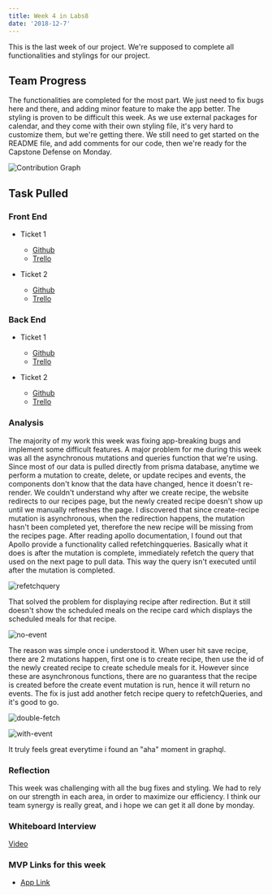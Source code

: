 ```yaml
---
title: Week 4 in Labs8
date: '2018-12-7'
---
```


This is the last week of our project. We're supposed to complete all functionalities and stylings for our project.

## Team Progress

The functionalities are completed for the most part. We just need to fix bugs here and there, and adding minor feature
to make the app better. The styling is proven to be difficult this week. As we use external packages for calendar, and
they come with their own styling file, it's very hard to customize them, but we're getting there. We still need to
get started on the README file, and add comments for our code, then we're ready for the Capstone Defense on Monday.

![Contribution Graph](https://i.imgur.com/0xUEDdN.jpg)

## Task Pulled

### Front End

- Ticket 1

  - [Github](https://github.com/Lambda-School-Labs/Labs8-Cookbook/pull/62)
  - [Trello](https://trello.com/c/BhDGOWCf/89-create-page-new-features)

- Ticket 2
  - [Github](https://github.com/Lambda-School-Labs/Labs8-Cookbook/pull/70)
  - [Trello](https://trello.com/c/40O9Jt66/96-grocery-list-page-stripe-date-validating)

### Back End

- Ticket 1

  - [Github](https://github.com/Lambda-School-Labs/Labs8-Cookbook/pull/74)
  - [Trello](https://trello.com/c/bL7igsHW/66-remove-signup-page-and-complete-settings-page)

- Ticket 2

  - [Github](https://github.com/Lambda-School-Labs/Labs8-Cookbook/pull/80)
  - [Trello](https://trello.com/c/5M6tIlyv/105-multiples-features-and-bug-fixes)

### Analysis

The majority of my work this week was fixing app-breaking bugs and implement some difficult features.
A major problem for me during this week was all the asynchronous mutations and queries function
that we're using. Since most of our data is pulled directly from prisma database, anytime we perform
a mutation to create, delete, or update recipes and events, the components don't know that the data
have changed, hence it doesn't re-render. We couldn't understand why after we create recipe, the website
redirects to our recipes page, but the newly created recipe doesn't show up until we manually refreshes
the page.
I discovered that since create-recipe mutation is asynchronous, when the redirection happens,
the mutation hasn't been completed yet, therefore the new recipe will be missing from the recipes page.
After reading apollo documentation, I found out that Apollo provide a functionality called refetchingqueries.
Basically what it does is after the mutation is complete, immediately refetch the query that used on the next
page to pull data. This way the query isn't executed until after the mutation is completed.

![refetchquery](https://i.imgur.com/HdMcj61.jpg)

That solved the problem for displaying recipe after redirection. But it still doesn't show the scheduled meals
on the recipe card which displays the scheduled meals for that recipe.

![no-event](https://i.imgur.com/nZm9OWS.jpg)

The reason was simple once i understood it.
When user hit save recipe, there are 2 mutations happen, first one is to create recipe, then use the id of
the newly created recipe to create schedule meals for it. However since these are asynchronous functions,
there are no guarantess that the recipe is created before the create event mutation is run, hence it will
return no events. The fix is just add another fetch recipe query to refetchQueries, and it's good to go.

![double-fetch](https://i.imgur.com/oYcF8SF.jpg)

![with-event](https://i.imgur.com/1YcIcvI.jpg)

It truly feels great everytime i found an "aha" moment in graphql.

### Reflection

This week was challenging with all the bug fixes and styling. We had to rely on our strength in each area, in
order to maximize our efficiency. I think our team synergy is really great, and i hope we can get it all done
by monday.

### Whiteboard Interview

[Video](https://youtu.be/mxGyZGkiloc)

### MVP Links for this week

- [App Link](https://lambda-cookbook.netlify.com)

